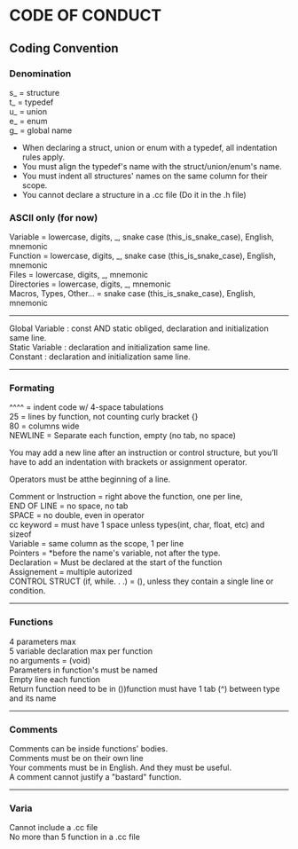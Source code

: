 # CODE OF CONDUCT

## Coding Convention

### Denomination

s_ = structure \
t_ = typedef \
u_ = union \
e_ = enum \
g_ = global name

* When declaring a struct, union or enum with a typedef, all indentation rules apply.
* You must align the typedef's name with the struct/union/enum's name.
* You must indent all structures' names on the same column for their scope.
* You cannot declare a structure in a .cc file (Do it in the .h file)

### ASCII only (for now)

Variable = lowercase, digits, _, snake case (this_is_snake_case), English, mnemonic \
Function = lowercase, digits, _, snake case (this_is_snake_case), English, mnemonic \
Files = lowercase, digits, _, mnemonic \
Directories = lowercase, digits, _, mnemonic \
Macros, Types, Other... = snake case (this_is_snake_case), English, mnemonic

- - - -

Global Variable : const AND static obliged, declaration and initialization same line. \
Static Variable : declaration and initialization same line. \
Constant : declaration and initialization same line.
- - -

### Formating

^^^^ = indent code w/ 4-space tabulations \
25 = lines by function, not counting curly bracket {} \
80 = columns wide \
NEWLINE = Separate each function, empty (no tab, no space)

You may add a new line after an instruction or control structure, but you’ll have
to add an indentation with brackets or assignment operator. 

Operators must be atthe beginning of a line.

Comment or Instruction = right above the function, one per line, \
END OF LINE = no space, no tab \
SPACE = no double, even in operator \
cc keyword = must have 1 space unless types(int, char, float, etc) and sizeof \
Variable = same column as the scope, 1 per line \
Pointers = *before the name's variable, not after the type. \
Declaration = Must be declared at the start of the function \
Assignement = multiple autorized \
CONTROL STRUCT (if, while. . .) = (), unless they contain a single line or condition.

- - - 

### Functions

4 parameters max \
5 variable declaration max per function \
no arguments = (void) \
Parameters in function's must be named \
Empty line each function \
Return function need to be in ())function must have 1 tab (^) between type and its name

- - - 

### Comments

 Comments can be inside functions' bodies.  \
 Comments must be on their own line \
 Your comments must be in English. And they must be useful. \
 A comment cannot justify a "bastard" function.

- - - 

### Varia
 Cannot include a .cc file \
 No more than 5 function in a .cc file
